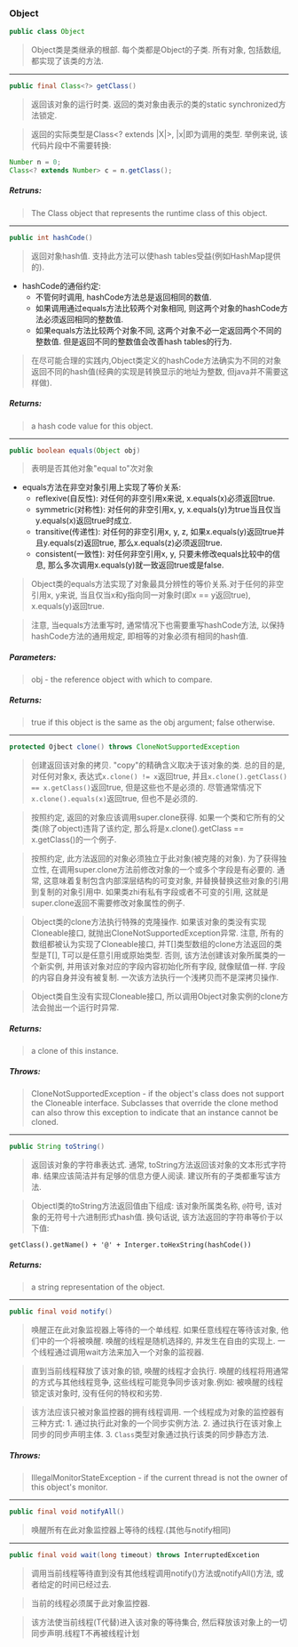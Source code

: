 ### Object
```java
public class Object
```
> Object类是类继承的根部. 每个类都是Object的子类. 所有对象, 包括数组, 都实现了该类的方法.

---

```java
public final Class<?> getClass()
```
> 返回该对象的运行时类. 返回的类对象由表示的类的static synchronized方法锁定.

> 返回的实际类型是Class<? extends |X|>, |x|即为调用的类型. 举例来说, 该代码片段中不需要转换:
```java
Number n = 0;
Class<? extends Number> c = n.getClass();
```
##### Retruns:
> The Class object that represents the runtime class of this object.

---

```java
public int hashCode()
```
> 返回对象hash值. 支持此方法可以使hash tables受益(例如HashMap提供的).

- hashCode的通俗约定:
    - 不管何时调用, hashCode方法总是返回相同的数值.
    - 如果调用通过equals方法比较两个对象相同, 则这两个对象的hashCode方法必须返回相同的整数值.
    - 如果equals方法比较两个对象不同, 这两个对象不必一定返回两个不同的整数值. 但是返回不同的整数值会改善hash tables的行为.

> 在尽可能合理的实践内,Object类定义的hashCode方法确实为不同的对象返回不同的hash值(经典的实现是转换显示的地址为整数, 但java并不需要这样做).

##### Returns:
> a hash code value for this object.

---

```java
public boolean equals(Object obj)
```
> 表明是否其他对象"equal to"次对象

- equals方法在非空对象引用上实现了等价关系:
    - reflexive(自反性): 对任何的非空引用x来说, x.equals(x)必须返回true.
    - symmetric(对称性): 对任何的非空引用x, y, x.equals(y)为true当且仅当y.equals(x)返回true时成立.
    - transitive(传递性): 对任何的非空引用x, y, z, 如果x.equals(y)返回true并且y.equals(z)返回true, 那么x.equals(z)必须返回true.
    - consistent(一致性): 对任何非空引用x, y, 只要未修改equals比较中的信息, 那么多次调用x.equals(y)就一致返回true或是false.

> Object类的equals方法实现了对象最具分辨性的等价关系.对于任何的非空引用x, y来说, 当且仅当x和y指向同一对象时(即x == y返回true), x.equals(y)返回true.

> 注意, 当equals方法重写时, 通常情况下也需要重写hashCode方法, 以保持hashCode方法的通用规定, 即相等的对象必须有相同的hash值.

##### Parameters:
> obj - the reference object with which to compare.
##### Returns:
> true if this object is the same as the obj argument; false otherwise.

---

```java
protected Ojbect clone() throws CloneNotSupportedException
```
> 创建返回该对象的拷贝. "copy"的精确含义取决于该对象的类. 总的目的是, 对任何对象x, 表达式`x.clone() != x`返回true, 并且`x.clone().getClass() == x.getClass()`返回true, 但是这些也不是必须的. 尽管通常情况下`x.clone().equals(x)`返回true, 但也不是必须的.

> 按照约定, 返回的对象应该调用super.clone获得. 如果一个类和它所有的父类(除了object)违背了该约定, 那么将是x.clone().getClass == x.getClass()的一个例子.

> 按照约定, 此方法返回的对象必须独立于此对象(被克隆的对象). 为了获得独立性, 在调用super.clone方法前修改对象的一个或多个字段是有必要的. 通常, 这意味着复制包含内部深层结构的可变对象, 并替换替换这些对象的引用到复制的对象引用中. 如果类zhi有私有字段或者不可变的引用, 这就是super.clone返回不需要修改对象属性的例子.

> Object类的clone方法执行特殊的克隆操作. 如果该对象的类没有实现Cloneable接口, 就抛出CloneNotSupportedException异常. 注意, 所有的数组都被认为实现了Cloneable接口, 并T[]类型数组的clone方法返回的类型是T[], T可以是任意引用或原始类型. 否则, 该方法创建该对象所属类的一个新实例, 并用该对象对应的字段内容初始化所有字段, 就像赋值一样. 字段的内容自身并没有被复制. 一次该方法执行一个浅拷贝而不是深拷贝操作.

> Object类自生没有实现Cloneable接口, 所以调用Object对象实例的clone方法会抛出一个运行时异常.

##### Returns:
> a clone of this instance.
##### Throws:
> CloneNotSupportedException - if the object's class does not support the Cloneable interface. Subclasses that override the clone method can also throw this exception to indicate that an instance cannot be cloned.

---

```java
public String toString()
```
> 返回该对象的字符串表达式. 通常, toString方法返回该对象的文本形式字符串. 结果应该简洁并有足够的信息方便人阅读. 建议所有的子类都重写该方法.

> Objectl类的toString方法返回值由下组成: 该对象所属类名称, `@`符号, 该对象的无符号十六进制形式hash值. 换句话说, 该方法返回的字符串等价于以下值:
```
getClass().getName() + '@' + Interger.toHexString(hashCode())
```
##### Returns:
> a string representation of the object.

---

```java
public final void notify()
```
> 唤醒正在此对象监视器上等待的一个单线程. 如果任意线程在等待该对象, 他们中的一个将被唤醒. 唤醒的线程是随机选择的, 并发生在自由的实现上. 一个线程通过调用wait方法来加入一个对象的监视器.

> 直到当前线程释放了该对象的锁, 唤醒的线程才会执行. 唤醒的线程将用通常的方式与其他线程竞争, 这些线程可能竞争同步该对象.例如: 被唤醒的线程锁定该对象时, 没有任何的特权和劣势.

> 该方法应该只被对象监控器的拥有线程调用. 一个线程成为对象的监控器有三种方式:
    1. 通过执行此对象的一个同步实例方法.
    2. 通过执行在该对象上同步的同步声明主体.
    3. `Class`类型对象通过执行该类的同步静态方法.

##### Throws:
> IllegalMonitorStateException - if the current thread is not the owner of this object's monitor.

---

```java 
public final void notifyAll()
```
> 唤醒所有在此对象监控器上等待的线程.(其他与notify相同)

---

```java 
public final void wait(long timeout) throws InterruptedExcetion
```
> 调用当前线程等待直到没有其他线程调用notify()方法或notifyAll()方法, 或者给定的时间已经过去.

> 当前的线程必须属于此对象监控器.

> 该方法使当前线程(T代替)进入该对象的等待集合, 然后释放该对象上的一切同步声明.线程T不再被线程计划